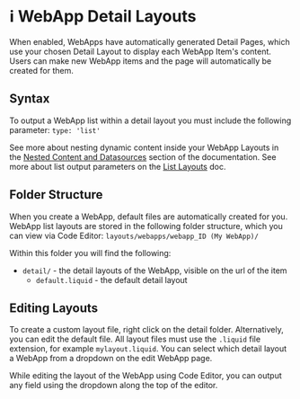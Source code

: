 # ℹ️ WebApp Detail Layouts

When enabled, WebApps have automatically generated Detail Pages, which use your chosen Detail Layout to display each WebApp Item's content. Users can make new WebApp items and the page will automatically be created for them.

## Syntax

To output a WebApp list within a detail layout you must include the following parameter: `type: 'list'`

See more about nesting dynamic content inside your WebApp Layouts in the [Nested Content and Datasources](https://help.siteglide.com/article/201-datasources-and-nested-dynamic-content-introduction) section of the documentation. See more about list output parameters on the [List Layouts](https://developers.siteglide.com/webapp-list-layouts) doc.

## Folder Structure

When you create a WebApp, default files are automatically created for you. WebApp list layouts are stored in the following folder structure, which you can view via Code Editor: `layouts/webapps/webapp_ID (My WebApp)/`

Within this folder you will find the following:

* `detail/` - the detail layouts of the WebApp, visible on the url of the item
  * `default.liquid` - the default detail layout

## Editing Layouts

To create a custom layout file, right click on the detail folder. Alternatively, you can edit the default file. All layout files must use the `.liquid` file extension, for example `mylayout.liquid`. You can select which detail layout a WebApp from a dropdown on the edit WebApp page.

While editing the layout of the WebApp using Code Editor, you can output any field using the dropdown along the top of the editor.
